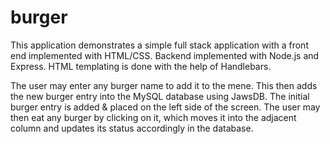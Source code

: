 # burger

This application demonstrates a simple full stack application with a front end implemented with HTML/CSS.
Backend implemented with Node.js and Express. HTML templating is done with the help of Handlebars.

The user may enter any burger name to add it to the mene. This then adds the new burger entry into the MySQL database using JawsDB.
The initial burger entry is added & placed on the left side of the screen. 
The user may then eat any burger by clicking on it, which moves it into the adjacent column and updates its status accordingly in the database.

